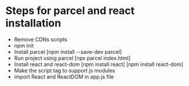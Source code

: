# Steps for parcel and react installation

- Remove CDNs scripts
- npm init
- Install parcel [npm install --save-dev parcel]
- Run project using parcel [npx parcel index.html]
- Install react and react-dom
  [npm install react] [npm install react-dom]
- Make the script tag to support js modules
- import React and ReactDOM in app.js file
